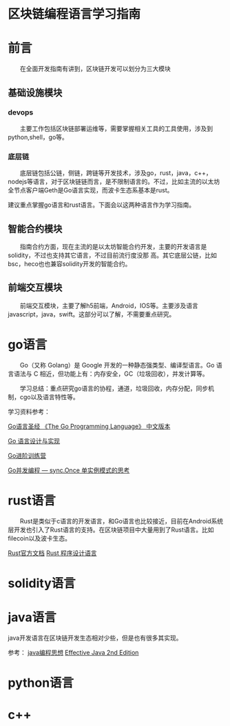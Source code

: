 <h1>区块链编程语言学习指南</h1>


# 前言

  &emsp;&emsp;在全面开发指南有讲到，区块链开发可以划分为三大模块

## 基础设施模块

### devops

  &emsp;&emsp;主要工作包括区块链部署运维等，需要掌握相关工具的工具使用，涉及到python,shell，go等。

### 底层链

  &emsp;&emsp;底层链包括公链，侧链，跨链等开发技术，涉及go，rust，java，c++，nodejs等语言，对于区块链链而言，是不限制语言的。不过，比如主流的以太坊全节点客户端Geth是Go语言实现，而波卡生态系基本是rust。

  建议重点掌握go语言和rust语言。下面会以这两种语言作为学习指南。

## 智能合约模块

  &emsp;&emsp;指南合约方面，现在主流的是以太坊智能合约开发，主要的开发语言是solidity，不过也支持其它语言，不过目前流行度没那
  高。其它底层公链，比如bsc，heco也也兼容solidity开发的智能合约。

## 前端交互模块

  &emsp;&emsp;前端交互模块，主要了解h5前端，Android，IOS等。主要涉及语言javascript，java，swift。这部分可以了解，不需要重点研究。

# go语言

  &emsp;&emsp;Go（又称 Golang）是 Google 开发的一种静态强类型、编译型语言。Go 语言语法与 C 相近，但功能上有：内存安全，GC（垃圾回收），并发计算等。

  &emsp;&emsp;学习总结：重点研究go语言的协程，通道，垃圾回收，内存分配，同步机制，cgo以及语言特性等。

  学习资料参考：

  [Go语言圣经 《The Go Programming Language》 中文版本](https://docs.hacknode.org/gopl-zh/index.html)

  [Go 语言设计与实现](https://draveness.me/golang/)

  [Go进阶训练营](https://u.geekbang.org/subject/go?utm_source=time_web&utm_medium=menu&utm_term=timewebmenu&utm_identify=geektime&utm_content=menu&utm_campaign=timewebmenu&gk_cus_user_wechat=university)

  [Go并发编程 — sync.Once 单实例模式的思考](https://zhuanlan.zhihu.com/p/357952785)

# rust语言

   &emsp;&emsp;Rust是类似于c语言的开发语言，和Go语言也比较接近，目前在Android系统层开发也引入了Rust语言的支持。在区块链项目中大量用到了Rust语言。比如filecoin以及波卡生态。

   [Rust官方文档](https://www.rust-lang.org/zh-CN/tools/install)
   [Rust 程序设计语言](https://kaisery.github.io/trpl-zh-cn/title-page.html)

# solidity语言

# java语言
   
  java开发语言在区块链开发生态相对少些，但是也有很多其实现。

  参考：
  [java编程思想](https://blog.didispace.com/books/think-in-java/)
  [Effective Java 2nd Edition](https://github.com/HugoMatilla/Effective-JAVA-Summary)

# python语言


# c++






